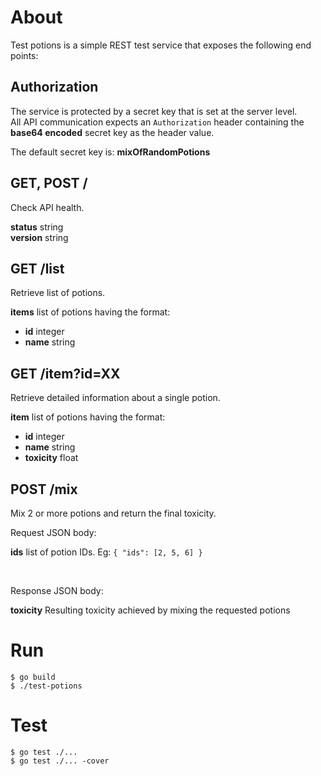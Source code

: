# About

Test potions is a simple REST test service that exposes the following end points:

 
## Authorization

The service is protected by a secret key that is set at the server level.  
All API communication expects an `Authorization` header 
containing the **base64 encoded** secret key as the header value. 

The default secret key is: **mixOfRandomPotions**


## GET, POST /


Check API health.

**status** string  
**version** string


## GET /list

Retrieve list of potions.

**items** list of potions having the format:  
* **id** integer
* **name** string


## GET /item?id=XX

Retrieve detailed information about a single potion.

**item** list of potions having the format:  
* **id** integer
* **name** string
* **toxicity** float


## POST /mix

Mix 2 or more potions and return the final toxicity.

Request JSON body:

**ids** list of potion IDs. Eg: `{ "ids": [2, 5, 6] }` 

&nbsp;

Response JSON body:

**toxicity** Resulting toxicity achieved by mixing the requested potions


# Run

```
$ go build
$ ./test-potions
```

# Test

```
$ go test ./...
$ go test ./... -cover
```